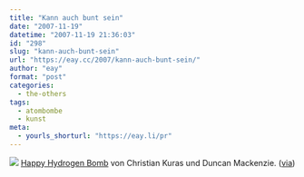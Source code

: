 ```yaml
---
title: "Kann auch bunt sein"
date: "2007-11-19"
datetime: "2007-11-19 21:36:03"
id: "298"
slug: "kann-auch-bunt-sein"
url: "https://eay.cc/2007/kann-auch-bunt-sein/"
author: "eay"
format: "post"
categories:
  - the-others
tags:
  - atombombe
  - kunst
meta:
  - yourls_shorturl: "https://eay.li/pr"
---
```


![](/uploads/2007/regenbogenbombe.jpg) [Happy Hydrogen Bomb](http://bathosphere.org/kurasmackenzie/) von Christian Kuras und Duncan Mackenzie. ([via](http://sum1.onreact.com/?p=1298))

